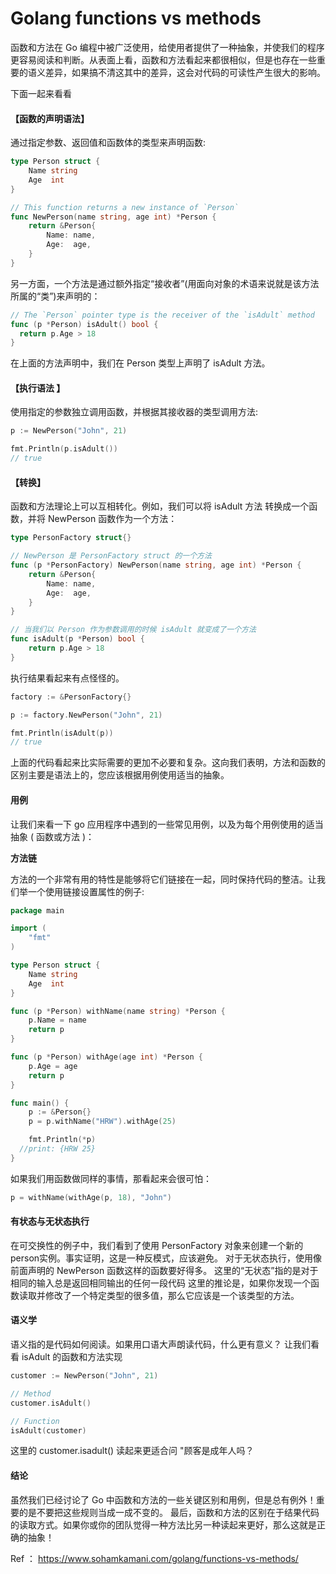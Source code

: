 # Golang functions vs methods

函数和方法在 Go 编程中被广泛使用，给使用者提供了一种抽象，并使我们的程序更容易阅读和判断。从表面上看，函数和方法看起来都很相似，但是也存在一些重要的语义差异，如果搞不清这其中的差异，这会对代码的可读性产生很大的影响。

下面一起来看看

#### **【函数的声明语法】**

通过指定参数、返回值和函数体的类型来声明函数:

```go
type Person struct {
	Name string
	Age  int
}

// This function returns a new instance of `Person`
func NewPerson(name string, age int) *Person {
	return &Person{
		Name: name,
		Age:  age,
	}
}
```

另一方面，一个方法是通过额外指定“接收者”(用面向对象的术语来说就是该方法所属的“类”)来声明的：

```go
// The `Person` pointer type is the receiver of the `isAdult` method
func (p *Person) isAdult() bool {
  return p.Age > 18
}
```

在上面的方法声明中，我们在 Person 类型上声明了 isAdult 方法。

#### 【执行语法 】

使用指定的参数独立调用函数，并根据其接收器的类型调用方法:

```go
p := NewPerson("John", 21)

fmt.Println(p.isAdult())
// true
```

#### 【转换】

函数和方法理论上可以互相转化。例如，我们可以将 isAdult 方法 转换成一个函数，并将 NewPerson 函数作为一个方法：

```go
type PersonFactory struct{}

// NewPerson 是 PersonFactory struct 的一个方法
func (p *PersonFactory) NewPerson(name string, age int) *Person {
	return &Person{
		Name: name,
		Age:  age,
	}
}

// 当我们以 Person 作为参数调用的时候 isAdult 就变成了一个方法
func isAdult(p *Person) bool {
	return p.Age > 18
}
```

执行结果看起来有点怪怪的。

```go
factory := &PersonFactory{}

p := factory.NewPerson("John", 21)

fmt.Println(isAdult(p))
// true
```

上面的代码看起来比实际需要的更加不必要和复杂。这向我们表明，方法和函数的区别主要是语法上的，您应该根据用例使用适当的抽象。

#### 用例 

让我们来看一下 go 应用程序中遇到的一些常见用例，以及为每个用例使用的适当抽象 ( 函数或方法 )：

**方法链**

方法的一个非常有用的特性是能够将它们链接在一起，同时保持代码的整洁。让我们举一个使用链接设置属性的例子:

```go
package main

import (
	"fmt"
)

type Person struct {
	Name string
	Age  int
}

func (p *Person) withName(name string) *Person {
	p.Name = name
	return p
}

func (p *Person) withAge(age int) *Person {
	p.Age = age
	return p
}

func main() {
	p := &Person{}
	p = p.withName("HRW").withAge(25)

	fmt.Println(*p)
  //print: {HRW 25}
}
```

如果我们用函数做同样的事情，那看起来会很可怕：

```go
p = withName(withAge(p, 18), "John")
```

#### 有状态与无状态执行 

在可交换性的例子中，我们看到了使用 PersonFactory 对象来创建一个新的person实例。事实证明，这是一种反模式，应该避免。 对于无状态执行，使用像前面声明的 NewPerson 函数这样的函数要好得多。 这里的“无状态”指的是对于相同的输入总是返回相同输出的任何一段代码 这里的推论是，如果你发现一个函数读取并修改了一个特定类型的很多值，那么它应该是一个该类型的方法。

#### 语义学 

语义指的是代码如何阅读。如果用口语大声朗读代码，什么更有意义？ 让我们看看 isAdult 的函数和方法实现

```go
customer := NewPerson("John", 21)

// Method
customer.isAdult()

// Function
isAdult(customer)
```

这里的 customer.isadult()  读起来更适合问 "顾客是成年人吗？

#### 结论 

虽然我们已经讨论了 Go 中函数和方法的一些关键区别和用例，但是总有例外！重要的是不要把这些规则当成一成不变的。 最后，函数和方法的区别在于结果代码的读取方式。如果你或你的团队觉得一种方法比另一种读起来更好，那么这就是正确的抽象！



Ref ： https://www.sohamkamani.com/golang/functions-vs-methods/